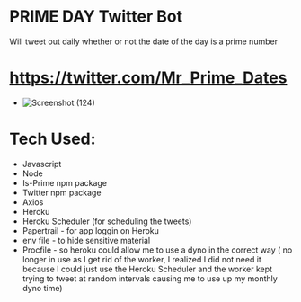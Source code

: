 # PRIME DAY Twitter Bot

 Will tweet out daily whether or not the date of the day is a prime number


# https://twitter.com/Mr_Prime_Dates

* ![Screenshot (124)](https://user-images.githubusercontent.com/53095806/112709375-6c195880-8e8f-11eb-8803-4da0e28447ef.png)


# Tech Used:

* Javascript
* Node
* Is-Prime npm package
* Twitter npm package
* Axios
* Heroku
* Heroku Scheduler (for scheduling the tweets)
* Papertrail - for app loggin on Heroku
* env file - to hide sensitive material
* Procfile - so heroku could allow me to use a dyno in the correct way ( no longer in use as I get rid of the worker, I realized I did not need it because I could just use the Heroku Scheduler and the worker kept trying to tweet at random intervals causing me to use up my monthly dyno time)

